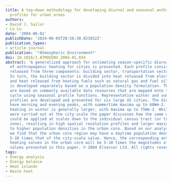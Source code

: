 ```yaml
---
title: A top–down methodology for developing diurnal and seasonal anthropogenic heating
  profiles for urban areas
authors:
- David J. Sailor
- Lu Lu
date: '2004-06-01'
publishDate: '2024-06-05T20:56:30.023032Z'
publication_types:
- article-journal
publication: '*Atmospheric Environment*'
doi: 10.1016/J.ATMOSENV.2004.01.034
abstract: 'A generalized approach for estimating season-specific diurnal profiles
  of anthropogenic heating for cities is presented. Each profile consists of heat
  released from three components: building sector, transportation sector, and metabolism.
  In turn, the building sector is divided into heat released from electricity consumption
  and heat released from heating fuels such as natural gas and fuel oil. Each component
  is developed separately based on a population density formulation. The profiles
  are based on commonly available data resources that are mapped onto the diurnal
  cycle using seasonal profile functions. Representative winter and summer weekday
  profiles are developed and presented for six large US cities. The diurnal profiles
  have morning and evening peaks, with summertime maxima up to 60Wm-2. Anthropogenic
  heating in winter is generally larger, with maxima up to 75Wm-2. While these analyses
  were carried out at the city-scale the paper discusses how the same data sources
  could be applied at scales down to the individual census tract (or traffic analysis
  zone), resulting in high spatial resolution profiles and larger maxima corresponding
  to higher population densities in the urban core. Based on our analysis of San Francisco
  we find that the urban core region may have a daytime population density that is
  5-10 times that of the city-scale value. Hence, the corresponding anthropogenic
  heating values in the urban core will be 5-10 times the magnitudes of the city-scale
  values presented in this paper. © 2004 Elsevier Ltd. All rights reserved.'
tags:
- Energy analysis
- Energy balance
- Heat islands
- Waste heat
---
```

